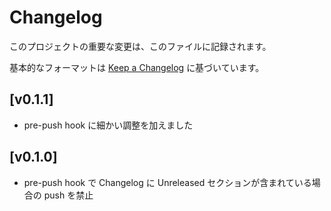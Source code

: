 # Changelog

このプロジェクトの重要な変更は、このファイルに記録されます。

基本的なフォーマットは [Keep a Changelog](https://keepachangelog.com/en/1.0.0/) に基づいています。

## [v0.1.1]

* pre-push hook に細かい調整を加えました

## [v0.1.0]

* pre-push hook で Changelog に Unreleased セクションが含まれている場合の push を禁止
